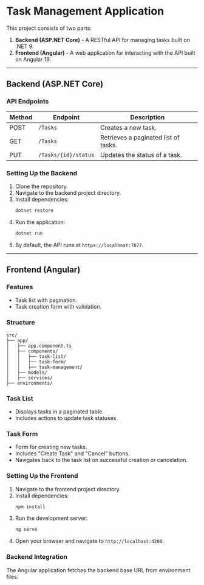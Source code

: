 
# Task Management Application

This project consists of two parts:
1. **Backend (ASP.NET Core)** - A RESTful API for managing tasks built on .NET 9.
2. **Frontend (Angular)** - A web application for interacting with the API built on Angular 19.

---

## Backend (ASP.NET Core)

### API Endpoints

| Method | Endpoint             | Description                       |
|--------|----------------------|-----------------------------------|
| POST   | `/Tasks`             | Creates a new task.              |
| GET    | `/Tasks`             | Retrieves a paginated list of tasks. |
| PUT    | `/Tasks/{id}/status` | Updates the status of a task.    |

### Setting Up the Backend
1. Clone the repository.
2. Navigate to the backend project directory.
3. Install dependencies:
   ```bash
   dotnet restore
   ```
4. Run the application:
   ```bash
   dotnet run
   ```
5. By default, the API runs at `https://localhost:7077`.

---

## Frontend (Angular)

### Features
- Task list with pagination.
- Task creation form with validation.

### Structure

```
src/
├── app/
│   ├── app.component.ts
│   ├── components/
│   │   ├── task-list/
│   │   ├── task-form/
│   │   ├── task-management/
│   ├── models/
│   ├── services/
├── environments/
```

### Task List
- Displays tasks in a paginated table.
- Includes actions to update task statuses.

### Task Form
- Form for creating new tasks.
- Includes "Create Task" and "Cancel" buttons.
- Navigates back to the task list on successful creation or cancelation.

### Setting Up the Frontend
1. Navigate to the frontend project directory.
2. Install dependencies:
   ```bash
   npm install
   ```
3. Run the development server:
   ```bash
   ng serve
   ```
4. Open your browser and navigate to `http://localhost:4200`.

### Backend Integration
The Angular application fetches the backend base URL from environment files.
